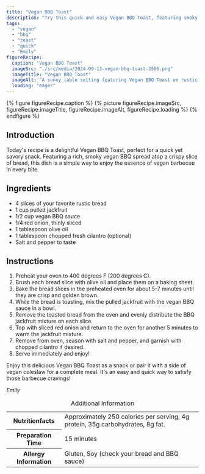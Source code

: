 ```yaml
---
title: "Vegan BBQ Toast"
description: "Try this quick and easy Vegan BBQ Toast, featuring smoky jackfruit and vegan BBQ sauce on crispy bread. Perfect for a savory vegan snack!"
tags:
  - "vegan"
  - "bbq"
  - "toast"
  - "quick"
  - "Emily"
figureRecipe: 
  caption: "Vegan BBQ Toast"
  imageSrc: "./src/media/2024-09-13-vegan-bbq-toast-3506.png"
  imageTitle: "Vegan BBQ Toast"
  imageAlt: "A sunny table setting featuring Vegan BBQ Toast on rustic bread, topped with smoky jackfruit, red onion, and cilantro, with extra BBQ sauce on the side."
  loading: "eager"
---
```


{% figure figureRecipe.caption %}
{% picture figureRecipe.imageSrc, figureRecipe.imageTitle, figureRecipe.imageAlt, figureRecipe.loading %}
{% endfigure %}

## Introduction

Today's recipe is a delightful Vegan BBQ Toast, perfect for a quick yet savory snack. Featuring a rich, smoky vegan BBQ spread atop a crispy slice of bread, this dish is a simple way to enjoy the essence of vegan barbecue in every bite.

## Ingredients

- 4 slices of your favorite rustic bread
- 1 cup pulled jackfruit
- 1/2 cup vegan BBQ sauce
- 1/4 red onion, thinly sliced
- 1 tablespoon olive oil
- 1 tablespoon chopped fresh cilantro (optional)
- Salt and pepper to taste

## Instructions

1. Preheat your oven to 400 degrees F (200 degrees C).
2. Brush each bread slice with olive oil and place them on a baking sheet.
3. Bake the bread slices in the preheated oven for about 5-7 minutes until they are crisp and golden brown.
4. While the bread is toasting, mix the pulled jackfruit with the vegan BBQ sauce in a bowl.
5. Remove the toasted bread from the oven and evenly distribute the BBQ jackfruit mixture on each slice.
6. Top with sliced red onion and return to the oven for another 5 minutes to warm the jackfruit mixture.
7. Remove from oven, season with salt and pepper, and garnish with chopped cilantro if desired.
8. Serve immediately and enjoy!

Enjoy this delicious Vegan BBQ Toast as a snack or pair it with a side of vegan coleslaw for a complete meal. It's an easy and quick way to satisfy those barbecue cravings!

*Emily*

<table><caption class='sr-only'>Additional Information</caption><tr><th>Nutritionfacts</th><td>Approximately 250 calories per serving, 4g protein, 35g carbohydrates, 8g fat.&nbsp;</td></tr><tr><th>Preparation Time</th><td>15 minutes&nbsp;</td></tr><tr><th>Allergy Information</th><td>Gluten, Soy (check your bread and BBQ sauce)&nbsp;</td></tr></table>

